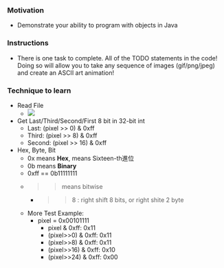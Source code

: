 ### Motivation
* Demonstrate your ability to program with objects in Java

### Instructions
* There is one task to complete.  All of the TODO statements in the code!  Doing so will allow you to take any sequence of images (gif/png/jpeg) and create an ASCII art animation!

### Technique to learn
- Read File
  - ![](assets/markdown-img-paste-20190921003251315.png)
- Get Last/Third/Second/First 8 bit in 32-bit int
    - Last: (pixel >> 0) & 0xff
    - Third: (pixel >> 8) & 0xff
    - Second: (pixel >> 16) & 0xff
- Hex, Byte, Bit
    - 0x means __Hex__, means Sixteen-th進位
    - 0b means __Binary__
    - 0xff == 0b11111111
    - >> means bitwise
        - >> 8 : right shift 8 bits, or right shite 2 byte
    - More Test Example:
        - pixel = 0x00101111
            - pixel & 0xff: 0x11
            - (pixel>>0) & 0xff: 0x11
            - (pixel>>8) & 0xff: 0x11
            - (pixel>>16) & 0xff: 0x10
            - (pixel>>24) & 0xff: 0x00
